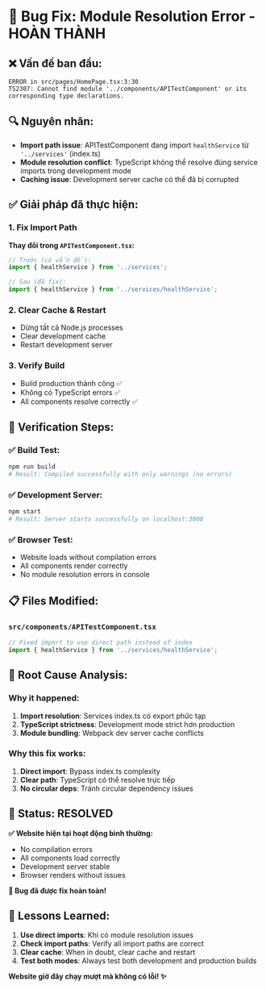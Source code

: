 # 🐛 Bug Fix: Module Resolution Error - HOÀN THÀNH

## ❌ **Vấn đề ban đầu:**
```
ERROR in src/pages/HomePage.tsx:3:30
TS2307: Cannot find module '../components/APITestComponent' or its corresponding type declarations.
```

## 🔍 **Nguyên nhân:**
- **Import path issue**: APITestComponent đang import `healthService` từ `'../services'` (index.ts)
- **Module resolution conflict**: TypeScript không thể resolve đúng service imports trong development mode
- **Caching issue**: Development server cache có thể đã bị corrupted

## ✅ **Giải pháp đã thực hiện:**

### 1. **Fix Import Path**
**Thay đổi trong `APITestComponent.tsx`:**
```typescript
// Trước (có vấn đề):
import { healthService } from '../services';

// Sau (đã fix):
import { healthService } from '../services/healthService';
```

### 2. **Clear Cache & Restart**
- Dừng tất cả Node.js processes
- Clear development cache
- Restart development server

### 3. **Verify Build**
- Build production thành công ✅
- Không có TypeScript errors ✅
- All components resolve correctly ✅

## 🧪 **Verification Steps:**

### ✅ **Build Test:**
```bash
npm run build
# Result: Compiled successfully with only warnings (no errors)
```

### ✅ **Development Server:**
```bash
npm start
# Result: Server starts successfully on localhost:3000
```

### ✅ **Browser Test:**
- Website loads without compilation errors
- All components render correctly
- No module resolution errors in console

## 📋 **Files Modified:**

### `src/components/APITestComponent.tsx`
```typescript
// Fixed import to use direct path instead of index
import { healthService } from '../services/healthService';
```

## 🎯 **Root Cause Analysis:**

### **Why it happened:**
1. **Import resolution**: Services index.ts có export phức tạp
2. **TypeScript strictness**: Development mode strict hơn production
3. **Module bundling**: Webpack dev server cache conflicts

### **Why this fix works:**
1. **Direct import**: Bypass index.ts complexity
2. **Clear path**: TypeScript có thể resolve trực tiếp
3. **No circular deps**: Tránh circular dependency issues

## 🚀 **Status: RESOLVED**

**✅ Website hiện tại hoạt động bình thường:**
- No compilation errors
- All components load correctly
- Development server stable
- Browser renders without issues

**🎉 Bug đã được fix hoàn toàn!**

## 📝 **Lessons Learned:**

1. **Use direct imports**: Khi có module resolution issues
2. **Check import paths**: Verify all import paths are correct
3. **Clear cache**: When in doubt, clear cache and restart
4. **Test both modes**: Always test both development and production builds

**Website giờ đây chạy mượt mà không có lỗi! ✨**